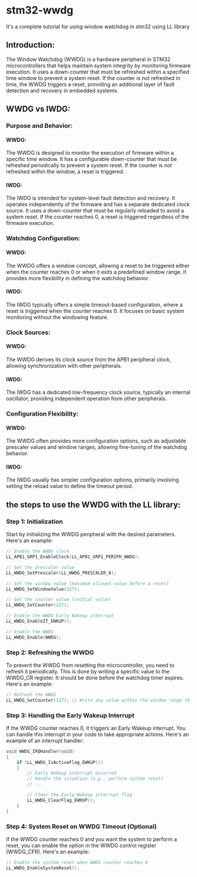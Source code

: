 # stm32-wwdg
It's a complete tutorial for using window watchdog in stm32 using LL library

## Introduction: 
The Window Watchdog (WWDG) is a hardware peripheral in STM32 microcontrollers that helps maintain system integrity by monitoring firmware execution.
It uses a down-counter that must be refreshed within a specified time window to prevent a system reset.
If the counter is not refreshed in time, the WWDG triggers a reset, providing an additional layer of fault detection and recovery in embedded systems.

## WWDG vs IWDG:
### Purpose and Behavior:
#### WWDG: 
The WWDG is designed to monitor the execution of firmware within a specific time window. It has a configurable down-counter that must be refreshed periodically to prevent a system reset. If the counter is not refreshed within the window, a reset is triggered.
#### IWDG: 
The IWDG is intended for system-level fault detection and recovery. It operates independently of the firmware and has a separate dedicated clock source. It uses a down-counter that must be regularly reloaded to avoid a system reset. If the counter reaches 0, a reset is triggered regardless of the firmware execution.

### Watchdog Configuration:
#### WWDG: 
The WWDG offers a window concept, allowing a reset to be triggered either when the counter reaches 0 or when it exits a predefined window range. It provides more flexibility in defining the watchdog behavior.
#### IWDG: 
The IWDG typically offers a simple timeout-based configuration, where a reset is triggered when the counter reaches 0. It focuses on basic system monitoring without the windowing feature.

### Clock Sources:
#### WWDG: 
The WWDG derives its clock source from the APB1 peripheral clock, allowing synchronization with other peripherals.
#### IWDG: 
The IWDG has a dedicated low-frequency clock source, typically an internal oscillator, providing independent operation from other peripherals.

### Configuration Flexibility:
#### WWDG: 
The WWDG often provides more configuration options, such as adjustable prescaler values and window ranges, allowing fine-tuning of the watchdog behavior.
#### IWDG: 
The IWDG usually has simpler configuration options, primarily involving setting the reload value to define the timeout period.

## the steps to use the WWDG with the LL library:

### Step 1: Initialization
Start by initializing the WWDG peripheral with the desired parameters. Here's an example:
```c
// Enable the WWDG clock
LL_APB1_GRP1_EnableClock(LL_APB1_GRP1_PERIPH_WWDG);

// Set the prescaler value
LL_WWDG_SetPrescaler(LL_WWDG_PRESCALER_8);

// Set the window value (maximum allowed value before a reset)
LL_WWDG_SetWindowValue(127);

// Set the counter value (initial value)
LL_WWDG_SetCounter(127);

// Enable the WWDG Early Wakeup interrupt
LL_WWDG_EnableIT_EWKUP();

// Enable the WWDG
LL_WWDG_Enable(WWDG);
```

### Step 2: Refreshing the WWDG
To prevent the WWDG from resetting the microcontroller, you need to refresh it periodically. This is done by writing a specific value to the WWDG_CR register. It should be done before the watchdog timer expires. Here's an example:
```c
// Refresh the WWDG
LL_WWDG_SetCounter(127); // Write any value within the window range (0-127)
```
### Step 3: Handling the Early Wakeup Interrupt
If the WWDG counter reaches 0, it triggers an Early Wakeup interrupt. You can handle this interrupt in your code to take appropriate actions. Here's an example of an interrupt handler:
```c
void WWDG_IRQHandler(void)
{
    if (LL_WWDG_IsActiveFlag_EWKUP())
    {
        // Early Wakeup interrupt occurred
        // Handle the situation (e.g., perform system reset)
        // ...

        // Clear the Early Wakeup interrupt flag
        LL_WWDG_ClearFlag_EWKUP();
    }
}
```
### Step 4: System Reset on WWDG Timeout (Optional)
If the WWDG counter reaches 0 and you want the system to perform a reset, you can enable the option in the WWDG control register (WWDG_CFR). Here's an example:
```c
// Enable the system reset when WWDG counter reaches 0
LL_WWDG_EnableSystemReset();
```
